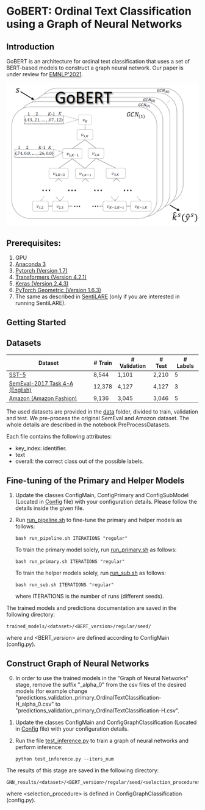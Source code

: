 
# GoBERT: Ordinal Text Classification using a Graph of Neural Networks

## Introduction

GoBERT is an architecture for ordinal text classification that uses a set of BERT-based models
to construct a graph neural network. Our paper is under review for [EMNLP'2021](https://2021.emnlp.org/).

![Go-BERT Framework](GoBERT-framework.jpg)


## Prerequisites:  
1. GPU
2. [Anaconda 3](https://www.anaconda.com/download/)  
3. [Pytorch (Version 1.7)](https://pytorch.org/)
4. [Transformers (Version 4.2.1)](https://pytorch.org/hub/huggingface_pytorch-transformers/)
5. [Keras (Version 2.4.3)](https://keras.io/)
6. [PyTorch Geometric (Version 1.6.3)](https://pytorch-geometric.readthedocs.io/en/latest/#)
7. The same as described in [SentiLARE](https://github.com/thu-coai/SentiLARE) (only if you are interested in running SentiLARE).


## Getting Started

## Datasets

| Dataset  | # Train | # Validation | # Test | # Labels |
| ------------- | ------------- | ------------- | ------------- | ------------- |
| [SST-5](https://nlp.stanford.edu/sentiment/code.html)  | 8,544  | 1,101  |  2,210  | 5  | 
| [SemEval-2017 Task 4-A (English)](https://alt.qcri.org/semeval2017/task4/)  | 12,378  | 4,127  | 4,127  | 3  | 
| [Amazon (Amazon Fashion)](https://nijianmo.github.io/amazon/index.html)  | 9,136  | 3,045  | 3,046  | 5  | 

The used datasets are provided in the [data](./data/) folder, 
divided to train, validation and test.
We pre-process the original SemEval and Amazon dataset. 
The whole details are described in the notebook PreProcessDatasets.

Each file contains the following attributes:
* key_index: identifier.
* text
* overall: the correct class out of the possible labels.


## Fine-tuning of the Primary and Helper Models

1. Update the classes ConfigMain, ConfigPrimary and ConfigSubModel (Located in [Config](./config.py) file)
   with your configuration details. Please follow the details inside the given file.
2. Run [run_pipeline.sh](./run_pipeline.sh) to fine-tune the primary and helper models as follows: 
   ```
   bash run_pipeline.sh ITERATIONS "regular"  
   ```
   
   To train the primary model solely, run [run_primary.sh](./run_primary.sh) as follows:
   ```
   bash run_primary.sh ITERATIONS "regular"  
   ```
   
   To train the helper models solely, run [run_sub.sh](./run_sub.sh) as follows:
   ```
   bash run_sub.sh ITERATIONS "regular"  
   ```
   
   where ITERATIONS is the number of runs (different seeds).
   
  The trained models and predictions documentation are saved in the following directory:
  ```
  trained_models/<dataset>/<BERT_version>/regular/seed/
  ```
  where <dataset> and <BERT_version> are defined according to ConfigMain (config.py).
  
   
   


## Construct Graph of Neural Networks
   
0. In order to use the trained models in the "Graph of Neural Networks" stage, remove the suffix "_alpha_0" from the csv files of the desired models (for example change    "predictions_validation_primary_OrdinalTextClassification-H_alpha_0.csv" to "predictions_validation_primary_OrdinalTextClassification-H.csv".

1. Update the classes ConfigMain and ConfigGraphClassification (Located in [Config](./config.py) file)
   with your configuration details.
2. Run the file [test_inference.py](./test_inference.py) to train a graph of neural networks and perform inference:
   ```
   python test_inference.py --iters_num
   ```
   
 The results of this stage are saved in the following directory:
 ```
 GNN_results/<dataset>/<BERT_version>/regular/seed/<selection_procedure>/...
 ```
 where <selection_procedure> is defined in ConfigGraphClassification (config.py).
